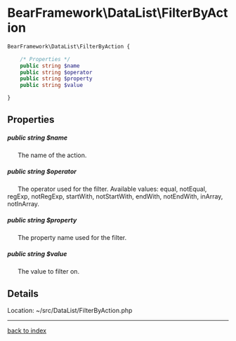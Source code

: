 # BearFramework\DataList\FilterByAction

```php
BearFramework\DataList\FilterByAction {

	/* Properties */
	public string $name
	public string $operator
	public string $property
	public string $value

}
```

## Properties

##### public string $name

&nbsp;&nbsp;&nbsp;&nbsp;&nbsp;&nbsp;The name of the action.

##### public string $operator

&nbsp;&nbsp;&nbsp;&nbsp;&nbsp;&nbsp;The operator used for the filter. Available values: equal, notEqual, regExp, notRegExp, startWith, notStartWith, endWith, notEndWith, inArray, notInArray.

##### public string $property

&nbsp;&nbsp;&nbsp;&nbsp;&nbsp;&nbsp;The property name used for the filter.

##### public string $value

&nbsp;&nbsp;&nbsp;&nbsp;&nbsp;&nbsp;The value to filter on.

## Details

Location: ~/src/DataList/FilterByAction.php

---

[back to index](index.md)

